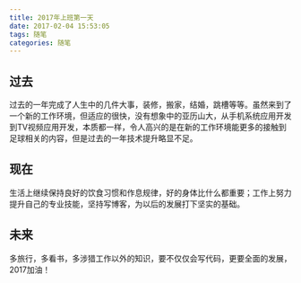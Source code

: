 ```yaml
---
title: 2017年上班第一天
date: 2017-02-04 15:53:05
tags: 随笔
categories: 随笔
---
```


## 过去
过去的一年完成了人生中的几件大事，装修，搬家，结婚，跳槽等等。虽然来到了一个新的工作环境，但适应的很快，没有想象中的亚历山大，从手机系统应用开发到TV视频应用开发，本质都一样，令人高兴的是在新的工作环境能更多的接触到足球相关的内容，但是过去的一年技术提升略显不足。<!-- more -->

## 现在
生活上继续保持良好的饮食习惯和作息规律，好的身体比什么都重要；工作上努力提升自己的专业技能，坚持写博客，为以后的发展打下坚实的基础。

## 未来
多旅行，多看书，多涉猎工作以外的知识，要不仅仅会写代码，更要全面的发展，2017加油！
